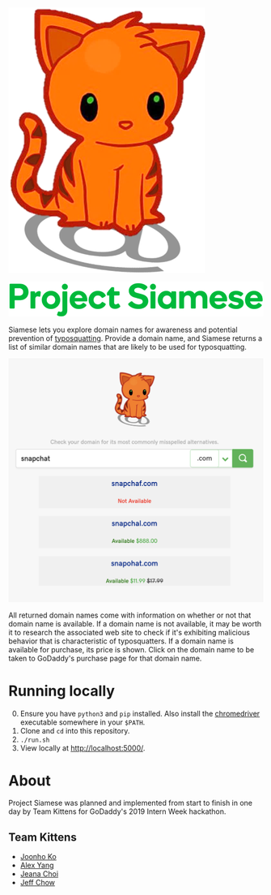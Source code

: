 ![](typosquat/static/images/KittyLogoNoBack.png)

![](typosquat/static/images/logo.png)

Siamese lets you explore domain names for awareness and potential prevention of [typosquatting](https://en.wikipedia.org/wiki/Typosquatting). Provide a domain name, and Siamese returns a list of similar domain names that are likely to be used for typosquatting.

![](typosquat/static/images/screenshot.png)

All returned domain names come with information on whether or not that domain name is available. If a domain name is not available, it may be worth it to research the associated web site to check if it's exhibiting malicious behavior that is characteristic of typosquatters. If a domain name is available for purchase, its price is shown. Click on the domain name to be taken to GoDaddy's purchase page for that domain name.

# Running locally

0. Ensure you have `python3` and `pip` installed. Also install the [chromedriver](https://chromedriver.chromium.org/downloads) executable somewhere in your `$PATH`.
1. Clone and `cd` into this repository.
2. `./run.sh`
3. View locally at [http://localhost:5000/](http://localhost:5000/).


# About

Project Siamese was planned and implemented from start to finish in one day by Team Kittens for GoDaddy's 2019 Intern Week hackathon.

## Team Kittens

- [Joonho Ko](https://github.com/simpko/)
- [Alex Yang](https://github.com/yangalexandery)
- [Jeana Choi](https://github.com/jchoi614)
- [Jeff Chow](https://github.com/jefftienchow)
